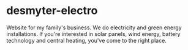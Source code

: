 # desmyter-electro
Website for my family's business. We do electricity and green energy installations.
If you're interested in solar panels, wind energy, battery technology and central heating, you've come to the right place.